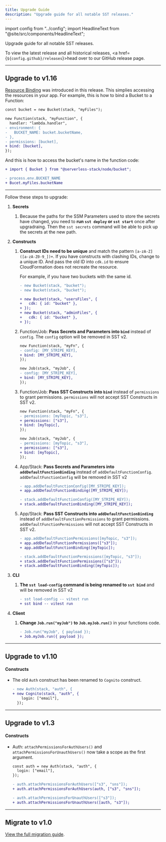 ```yaml
---
title: Upgrade Guide
description: "Upgrade guide for all notable SST releases."
---
```


import config from "../config";
import HeadlineText from "@site/src/components/HeadlineText";

<HeadlineText>

Upgrade guide for all notable SST releases.

</HeadlineText>

To view the latest release and all historical releases, <a href={`${config.github}/releases`}>head over to our GitHub release page</a>.

---

## Upgrade to v1.16

[Resource Binding](./resource-binding.md) was introduced in this release. This simplies accessing the resources in your app. For example, this is how to bind a Bucket to a Function:

```diff
const bucket = new Bucket(stack, "myFiles");

new Function(stack, "myFunction", {
  handler: "lambda.handler",
- environment: {
-   BUCKET_NAME: bucket.bucketName,
- },
- permissions: [bucket],
+ bind: [bucket],
});
```

And this is how to access the bucket's name in the function code:

```diff
+ import { Bucket } from "@serverless-stack/node/bucket";

- process.env.BUCKET_NAME
+ Bucet.myFiles.bucketName
```

---

Follow these steps to upgrade:

1. **Secrets**

    1. Because the paths for the SSM Parameters used to store the secrets have changed, you need to **run `sst deploy` or `sst start`** once after upgradraing. Then the `sst secrets` command will be able to pick up the secrets at the new path.

1. **Constructs**

    1. **Construct IDs need to be unique** and match the pattern `[a-zA-Z]([a-zA-Z0-9_])+`. If you have constructs with clashing IDs, change to a unique ID. And pass the old ID into `cdk.id` to ensure CloudFormation does not recreate the resource.

        For example, if you have two buckets with the same id.

        ```diff
        - new Bucket(stack, "bucket");
        - new Bucket(stack, "bucket");

        + new Bucket(stack, "usersFiles", {
        +   cdk: { id: "bucket" },
        + });
        + new Bucket(stack, "adminFiles", {
        +   cdk: { id: "bucket" },
        + });
        ```

    1. Function/Job: **Pass Secrets and Parameters into `bind`** instead of `config`. The `config` option will be removed in SST v2.

        ```diff
        new Function(stack, "myFn", {
        - config: [MY_STRIPE_KEY],
        + bind: [MY_STRIPE_KEY],
        });

        new Job(stack, "myJob", {
        - config: [MY_STRIPE_KEY],
        + bind: [MY_STRIPE_KEY],
        });
        ```

    1. Function/Job: **Pass SST Constructs into `bind`** instead of `permissions` to grant permissions. `permissions` will not accept SST Constructs in SST v2.

        ```diff
        new Function(stack, "myFn", {
        - permissions: [myTopic, "s3"],
        + permissions: ["s3"],
        + bind: [myTopic],
        });

        new Job(stack, "myJob", {
        - permissions: [myTopic, "s3"],
        + permissions: ["s3"],
        + bind: [myTopic],
        });
        ```

    1. App/Stack: **Pass Secrets and Parameters into `addDefaultFunctionBinding`** instead of `addDefaultFunctionConfig`. `addDefaultFunctionConfig` will be removed in SST v2

        ```diff
        - app.addDefaultFunctionConfig([MY_STRIPE_KEY]);
        + app.addDefaultFunctionBinding([MY_STRIPE_KEY]);

        - stack.addDefaultFunctionConfig([MY_STRIPE_KEY]);
        + stack.addDefaultFunctionBinding([MY_STRIPE_KEY]);
        ```

    1. App/Stack: **Pass SST Constructs into `addDefaultFunctionBinding`** instead of `addDefaultFunctionPermissions` to grant permissions. `addDefaultFunctionPermissions` will not accept SST Constructs in SST v2.

        ```diff
        - app.addDefaultFunctionPermissions([myTopic, "s3"]);
        + app.addDefaultFunctionPermissions(["s3"]);
        + app.addDefaultFunctionBinding([myTopic]);

        - stack.addDefaultFunctionPermissions([myTopic, "s3"]);
        + stack.addDefaultFunctionPermissions(["s3"]);
        + stack.addDefaultFunctionBinding([myTopic]);
        ```

1. **CLI**

    1. **The `sst load-config` command is being renamed to `sst bind`** and will be removed in SST v2

        ```diff
        - sst load-config -- vitest run
        + sst bind -- vitest run
        ```

1. **Client**

    1. **Change `Job.run("myJob")` to `Job.myJob.run()`** in your functions code.

        ```diff
        - Job.run("myJob", { payload });
        + Job.myJob.run({ payload });
        ```

---

## Upgrade to v1.10

#### Constructs

- The old `Auth` construct has been renamed to `Cognito` construct.

  ```diff
  - new Auth(stack, "auth", {
  + new Cognito(stack, "auth", {
      login: ["email"],
    });
  ```

---

## Upgrade to v1.3

#### Constructs

- Auth: `attachPermissionsForAuthUsers()` and `attachPermissionsForUnauthUsers()` now take a scope as the first argument.

  ```diff
  const auth = new Auth(stack, "auth", {
    login: ["email"],
  });

  - auth.attachPermissionsForAuthUsers(["s3", "sns"]);
  + auth.attachPermissionsForAuthUsers(auth, ["s3", "sns"]);

  - auth.attachPermissionsForUnauthUsers(["s3"]);
  + auth.attachPermissionsForUnauthUsers([auth, "s3"]);
  ```

---

## Migrate to v1.0

[View the full migration guide](./constructs/v0/migration.md).
